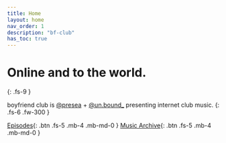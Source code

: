 ```yaml
---
title: Home
layout: home
nav_order: 1
description: "bf-club"
has_toc: true
---
```


# Online and to the world.
{: .fs-9 }

boyfriend club is [@presea](https://soundcloud.com/presea) + [@un.bound_](https://soundcloud.com/unbund) presenting internet club music.
{: .fs-6 .fw-300 }

[Episodes](/docs/posts/posts.html){: .btn .fs-5 .mb-4 .mb-md-0 }
[Music Archive](/docs/mixes.html){: .btn .fs-5 .mb-4 .mb-md-0 }
